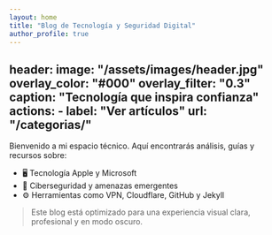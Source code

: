 ```yaml
---
layout: home
title: "Blog de Tecnología y Seguridad Digital"
author_profile: true
---
```

header:
  image: "/assets/images/header.jpg"
  overlay_color: "#000"
  overlay_filter: "0.3"
  caption: "Tecnología que inspira confianza"
  actions:
    - label: "Ver artículos"
      url: "/categorias/"
---

Bienvenido a mi espacio técnico. Aquí encontrarás análisis, guías y recursos sobre:

- 🖥️ Tecnología Apple y Microsoft
- 🔐 Ciberseguridad y amenazas emergentes
- ⚙️ Herramientas como VPN, Cloudflare, GitHub y Jekyll

> Este blog está optimizado para una experiencia visual clara, profesional y en modo oscuro.
